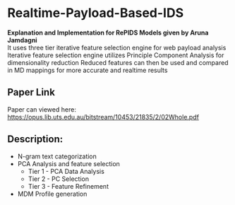 # Realtime-Payload-Based-IDS
__Explanation and Implementation for RePIDS Models given by Aruna Jamdagni__  
It uses three tier iterative feature selection engine for web payload analysis
Iterative feature selection engine utilizes Principle Component Analysis for dimensionality reduction
Reduced features can then be used and compared in MD mappings for more accurate and realtime results

## Paper Link
Paper can viewed here: https://opus.lib.uts.edu.au/bitstream/10453/21835/2/02Whole.pdf 

## Description:
* N-gram text categorization
* PCA Analysis and feature selection
    * Tier 1 - PCA Data Analysis
    * Tier 2 - PC Selection
    * Tier 3 - Feature Refinement
* MDM Profile generation
